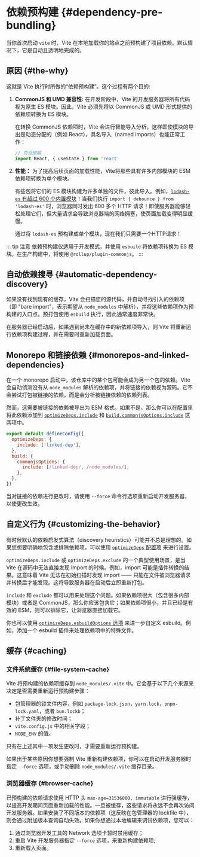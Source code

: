 # 依赖预构建 {#dependency-pre-bundling}

当你首次启动 `vite` 时，Vite 在本地加载你的站点之前预构建了项目依赖。默认情况下，它是自动且透明地完成的。

## 原因 {#the-why}

这就是 Vite 执行时所做的“依赖预构建”。这个过程有两个目的:

1. **CommonJS 和 UMD 兼容性:** 在开发阶段中，Vite 的开发服务器将所有代码视为原生 ES 模块。因此，Vite 必须先将以 CommonJS 或 UMD 形式提供的依赖项转换为 ES 模块。

   在转换 CommonJS 依赖项时，Vite 会进行智能导入分析，这样即使模块的导出是动态分配的（例如 React），具名导入（named imports）也能正常工作：

   ```js
   // 符合预期
   import React, { useState } from 'react'
   ```

2. **性能：** 为了提高后续页面的加载性能，Vite将那些具有许多内部模块的 ESM 依赖项转换为单个模块。

   有些包将它们的 ES 模块构建为许多单独的文件，彼此导入。例如，[`lodash-es` 有超过 600 个内置模块](https://unpkg.com/browse/lodash-es/)！当我们执行 `import { debounce } from 'lodash-es'` 时，浏览器同时发出 600 多个 HTTP 请求！即使服务器能够轻松处理它们，但大量请求会导致浏览器端的网络拥塞，使页面加载变得明显缓慢。

   通过将 `lodash-es` 预构建成单个模块，现在我们只需要一个HTTP请求！

::: tip 注意
依赖预构建仅适用于开发模式，并使用 `esbuild` 将依赖项转换为 ES 模块。在生产构建中，将使用 `@rollup/plugin-commonjs`。
:::

## 自动依赖搜寻 {#automatic-dependency-discovery}

如果没有找到现有的缓存，Vite 会扫描您的源代码，并自动寻找引入的依赖项（即 "bare import"，表示期望从 `node_modules` 中解析），并将这些依赖项作为预构建的入口点。预打包使用 `esbuild` 执行，因此通常速度非常快。

在服务器已经启动后，如果遇到尚未在缓存中的新依赖项导入，则 Vite 将重新运行依赖项构建过程，并在需要时重新加载页面。

## Monorepo 和链接依赖 {#monorepos-and-linked-dependencies}

在一个 monorepo 启动中，该仓库中的某个包可能会成为另一个包的依赖。Vite 会自动侦测没有从 `node_modules` 解析的依赖项，并将链接的依赖视为源码。它不会尝试打包被链接的依赖，而是会分析被链接依赖的依赖列表。

然而，这需要被链接的依赖被导出为 ESM 格式。如果不是，那么你可以在配置里将此依赖添加到 [`optimizeDeps.include`](/config/dep-optimization-options.md#optimizedeps-include) 和 [`build.commonjsOptions.include`](/config/build-options.md#build-commonjsoptions) 这两项中。

```js
export default defineConfig({
  optimizeDeps: {
    include: ['linked-dep'],
  },
  build: {
    commonjsOptions: {
      include: [/linked-dep/, /node_modules/],
    },
  },
})
```

当对链接的依赖进行更改时，请使用 `--force` 命令行选项重新启动开发服务器，以使更改生效。

## 自定义行为 {#customizing-the-behavior}

有时候默认的依赖启发式算法（discovery heuristics）可能并不总是理想的。如果您想要明确地包含或排除依赖项，可以使用 [`optimizeDeps` 配置项](/config/dep-optimization-options.md) 来进行设置。

`optimizeDeps.include` 或 `optimizeDeps.exclude` 的一个典型使用场景，是当 Vite 在源码中无法直接发现 import 的时候。例如，import 可能是插件转换的结果。这意味着 Vite 无法在初始扫描时发现 import —— 只能在文件被浏览器请求并转换后才能发现。这将导致服务器在启动后立即重新打包。

`include` 和 `exclude` 都可以用来处理这个问题。如果依赖项很大（包含很多内部模块）或者是 CommonJS，那么你应该包含它；如果依赖项很小，并且已经是有效的 ESM，则可以排除它，让浏览器直接加载它。

你也可以使用 [`optimizeDeps.esbuildOptions` 选项](/config/dep-optimization-options.md#optimizedeps-esbuildoptions) 来进一步自定义 esbuild。例如，添加一个 esbuild 插件来处理依赖项中的特殊文件。

## 缓存 {#caching}

### 文件系统缓存 {#file-system-cache}

Vite 将预构建的依赖项缓存到 `node_modules/.vite` 中。它会基于以下几个来源来决定是否需要重新运行预构建步骤：

- 包管理器的锁文件内容，例如 `package-lock.json`，`yarn.lock`，`pnpm-lock.yaml`，或者 `bun.lockb`；
- 补丁文件夹的修改时间；
- `vite.config.js` 中的相关字段；
- `NODE_ENV` 的值。

只有在上述其中一项发生更改时，才需要重新运行预构建。

如果出于某些原因你想要强制 Vite 重新构建依赖项，你可以在启动开发服务器时指定 `--force` 选项，或手动删除 `node_modules/.vite` 缓存目录。

### 浏览器缓存 {#browser-cache}

已预构建的依赖请求使用 HTTP 头 `max-age=31536000, immutable` 进行强缓存，以提高开发期间页面重新加载的性能。一旦被缓存，这些请求将永远不会再次访问开发服务器。如果安装了不同版本的依赖项（这反映在包管理器的 lockfile 中），则会通过附加版本查询自动失效。如果你想通过本地编辑来调试依赖项，您可以：

1. 通过浏览器开发工具的 Network 选项卡暂时禁用缓存；
2. 重启 Vite 开发服务器指定 `--force` 选项，来重新构建依赖项;
3. 重新载入页面。
